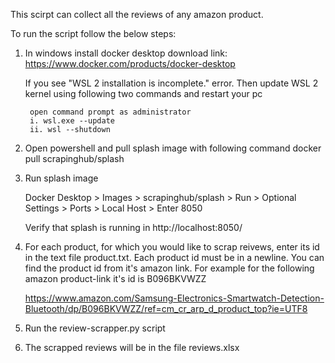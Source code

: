 This scirpt can collect all the reviews of any amazon product.

To run the script follow the below steps:

1. In windows install docker desktop
	download link: https://www.docker.com/products/docker-desktop
	
	If you see "WSL 2 installation is incomplete." error. Then update WSL 2 kernel using following two commands and restart your pc
		
		open command prompt as administrator
		i. wsl.exe --update
		ii. wsl --shutdown
		
2. Open powershell and pull splash image with following command
	docker pull scrapinghub/splash

3. Run splash image

	Docker Desktop > Images > scrapinghub/splash > Run > Optional Settings > Ports > Local Host > Enter 8050

	Verify that splash is running in http://localhost:8050/

4. For each product, for which you would like to scrap reivews, enter its id in the text file product.txt. Each product id must be in a newline. You can find the product id
from it's amazon link. For example for the following amazon product-link it's id is B096BKVWZZ
	
	https://www.amazon.com/Samsung-Electronics-Smartwatch-Detection-Bluetooth/dp/B096BKVWZZ/ref=cm_cr_arp_d_product_top?ie=UTF8
5. Run the review-scrapper.py script

6. The scrapped reviews will be in the file reviews.xlsx
	
